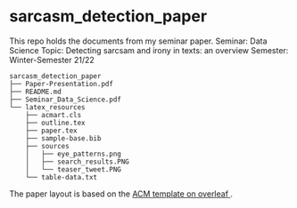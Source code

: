 # sarcasm_detection_paper

This repo holds the documents from my seminar paper. 
Seminar: Data Science
Topic: Detecting sarcsam and irony in texts: an overview
Semester: Winter-Semester 21/22

```
sarcasm_detection_paper
├── Paper-Presentation.pdf
├── README.md
├── Seminar_Data_Science.pdf
└── latex_resources
    ├── acmart.cls
    ├── outline.tex
    ├── paper.tex
    ├── sample-base.bib
    ├── sources
    │   ├── eye_patterns.png
    │   ├── search_results.PNG
    │   └── teaser_tweet.PNG
    └── table-data.txt
```

The paper layout is based on the [ACM template on overleaf ](https://de.overleaf.com/latex/templates/association-for-computing-machinery-acm-sig-proceedings-template/bmvfhcdnxfty).